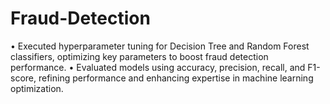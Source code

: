 # Fraud-Detection
• Executed hyperparameter tuning for Decision Tree and Random Forest classifiers, optimizing key parameters to boost fraud detection performance. • Evaluated models using accuracy, precision, recall, and F1-score, refining performance and enhancing expertise in machine learning optimization.

